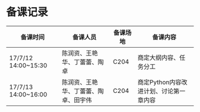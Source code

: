 # 备课记录
| 备课时间 | 备课人员 | 备课场地 | 备课内容 |
| ------------- | ----------------- | --------------| ----------------- |
|17/7/12 14:00~15:30|陈润资、王艳华、丁蕾蕾、陶卓|C204|商定大纲内容、任务分工|
|17/7/13 14:00~16:00|陈润资、王艳华、丁蕾蕾、陶卓、田宇伟|C204|商定Python内容改进计划、讨论第一章内容|

